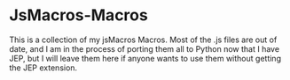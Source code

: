 # JsMacros-Macros
 
This is a collection of my jsMacros Macros. Most of the .js files are out of date, and I am in the process of porting them all to Python now that I have JEP, but I will leave them here if anyone wants to use them without getting the JEP extension. 
